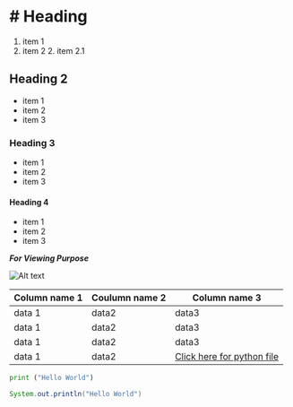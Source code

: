 # # Heading
1. item 1
2. item 2
    2. item 2.1

## Heading 2
* item 1
* item 2
* item 3

### Heading 3
- item 1
- item 2
- item 3

#### Heading 4
+ item 1
+ item 2
+ item 3

***_For Viewing Purpose_***

![Alt text](image.png)

|Column name 1| Coulumn name 2| Column name 3|
---|---|---|
|data 1| data2| data3|
|data 1| data2| data3|
|data 1| data2| data3|
|data 1| data2|[Click here for python file](https://github.com/Avantik23/program/blob/main/p.py)|

```python
print ("Hello World")
```
```java
System.out.println("Hello World")
```


